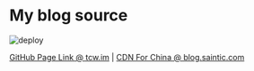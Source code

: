 My blog source
==============

![deploy](https://github.com/staugur/staugur.github.io/workflows/deploy/badge.svg)

[GitHub Page Link @ tcw.im](https://tcw.im) | [CDN For China @ blog.saintic.com](https://blog.saintic.com)

